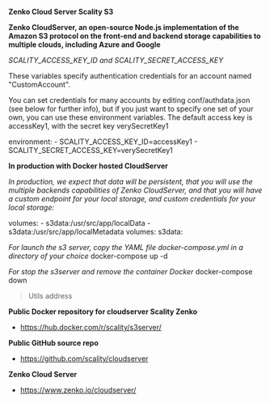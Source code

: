 **Zenko Cloud Server Scality S3**

**Zenko CloudServer, an open-source Node.js implementation of the Amazon S3 protocol on the front-end and backend storage capabilities to multiple clouds, including Azure and Google**


*SCALITY_ACCESS_KEY_ID and SCALITY_SECRET_ACCESS_KEY*

These variables specify authentication credentials for an account named "CustomAccount".

You can set credentials for many accounts by editing conf/authdata.json (see below for further info), but if you just want to specify one set of your own, you can use these environment variables.
The default access key is accessKey1, with the secret key verySecretKey1

  environment:
    - SCALITY_ACCESS_KEY_ID=accessKey1
    - SCALITY_SECRET_ACCESS_KEY=verySecretKey1

**In production with Docker hosted CloudServer**

*In production, we expect that data will be persistent, that you will use the multiple backends capabilities of Zenko CloudServer, and that you will have a custom endpoint for your local storage, and custom credentials for your local storage:*

  volumes:
    - s3data:/usr/src/app/localData
    - s3data:/usr/src/app/localMetadata
volumes:
  s3data:

*For launch the s3 server, copy the YAML file docker-compose.yml in a directory of your choice*
   docker-compose up -d

*For stop the s3server and remove the container Docker*
   docker-compose down


> Utils address

**Public Docker repository for cloudserver Scality Zenko**
  * https://hub.docker.com/r/scality/s3server/

**Public GitHub source repo**
  * https://github.com/scality/cloudserver

**Zenko Cloud Server**
  * https://www.zenko.io/cloudserver/
